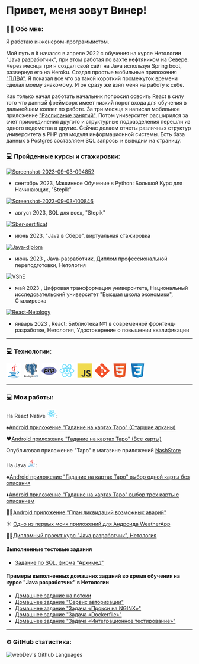 # Привет, меня зовут Винер!



### :man_technologist: Обо мне:

Я работаю инженером-программистом.

Мой путь в it начался в апреле 2022 с обучения на курсе Нетологии "Java разработчик", при этом работая по вахте нефтяником на Севере. Через месяца три я создал свой сайт на Java используя Spring boot, развернул его на Heroku. Создал простые мобильные приложения ["ПЛВА"](https://github.com/Taratheliberator/PLVA_App.git). Я показал все что за такой короткий промежуток времени сделал моему знакомому. И он сразу же взял меня на работу к себе. 

Как только начал работать начальник попросил освоить React в силу того что данный фреймворк имеет низкий порог входа для обучения в дальнейшем коллег по работе. За три месяца я написал мобильное приложение 
["Расписание занятий"](https://github.com/Taratheliberator/array-rasp-navigation.git). Потом университет расширился за счет присоединения другого и структурные подразделения перешли из одного ведомства в другие. Сейчас делаем отчеты различных структур университета в PHP для модуля информационной системы. Есть база данных в Postgres составляем SQL запросы и выводим на страницу.

 ### 💻 Пройденные курсы и стажировки:

  <a href='https://postimg.cc/tZgSckqb' target='_blank'><img src='https://i.postimg.cc/tZgSckqb/Screenshot-2023-09-03-094852.png' border='0' alt='Screenshot-2023-09-03-094852'/></a>

   - сентябрь 2023, Машинное Обучение в Python: Большой Курс для Начинающих, "Stepik"

  <a href='https://postimg.cc/jWqYszxg' target='_blank'><img src='https://i.postimg.cc/jWqYszxg/Screenshot-2023-09-03-100846.png' border='0' alt='Screenshot-2023-09-03-100846'/></a>

  - август 2023, SQL для всех, "Stepik"
  
   [![Sber-sertificat](https://i.postimg.cc/njGFVYvq/Sber-sertificat.png)](https://postimg.cc/njGFVYvq)

  - июнь 2023, "Java в Сбере", виртуальная стажировка

   <a href='https://postimg.cc/JGXWRVKH' target='_blank'><img src='https://i.postimg.cc/JGXWRVKH/Java-diplom.png' border='0' alt='Java-diplom'/></a>

  - июнь 2023 , Java-разработчик, Диплом профессиональной переподготовки, Нетология
   
   <a href='https://postimg.cc/DJrt1XK2' target='_blank'><img src='https://i.postimg.cc/DJrt1XK2/VShE.png' border='0' alt='VShE'/></a>
   
  - май 2023 , Цифровая трансформация университета, Национальный исследовательский университет "Высшая школа экономики", Стажировка

   <a href='https://postimg.cc/SX1yJL9n' target='_blank'><img src='https://i.postimg.cc/SX1yJL9n/React-Netology.png' border='0' alt='React-Netology'/></a>
  -  январь 2023 , React: Библиотека №1 в современной фронтенд-разработке, Нетология, Удостоверение о повышении квалификации

---

### 💻 Технологии:

<div>
  <img src="https://github.com/devicons/devicon/blob/master/icons/java/java-original.svg " title="java" alt="java" width="40" height="40"/>&nbsp
  <img src="https://github.com/devicons/devicon/blob/master/icons/postgresql/postgresql-original-wordmark.svg" title="postgresql" alt="postgresql" width="40" height="40"/>&nbsp
  <img src="https://github.com/devicons/devicon/blob/master/icons/php/php-original.svg" title="php" alt="php" width="40" height="40"/>&nbsp
  <img src="https://github.com/devicons/devicon/blob/master/icons/react/react-original.svg" title="reactjs" alt="reactjs" width="40" height="40"/>&nbsp
  <img src="https://github.com/devicons/devicon/blob/master/icons/javascript/javascript-original.svg" title="javascript" alt="javascript" width="40" height="40"/>&nbsp
  <img src="https://github.com/devicons/devicon/blob/master/icons/git/git-original.svg" title="git" alt="git" width="40" height="40"/>&nbsp
  <img src="https://github.com/devicons/devicon/blob/master/icons/html5/html5-original.svg" title="html5" alt="html5" width="40" height="40"/>&nbsp
  <img src="https://github.com/devicons/devicon/blob/master/icons/css3/css3-original.svg" title="css" alt="css" width="40" height="40"/>&nbsp

</div>

---

### 💻 Мои работы:


На React Native <img src="https://github.com/devicons/devicon/blob/master/icons/react/react-original.svg" title="reactjs" alt="reactjs" width="23" height="23"/>:

:spades:[Android приложение "Гадание на картах Таро" (Старшие арканы) ](https://github.com/Taratheliberator/tarotapp.git)

:hearts:[Android приложение "Гадание на картах Таро" (Все карты) ](https://github.com/Taratheliberator/taroapp.git) 

Опубликовал приложение "Таро" в магазине приложений [NashStore](https://store.nashstore.ru/store/64c20ea60a39b2f2f88449d5)

На Java  <img src="https://github.com/devicons/devicon/blob/master/icons/java/java-original.svg " title="java" alt="java" width="23" height="23"/>:

:clubs:[Android приложение "Гадание на картах Таро" выбор одной карты без описания](https://github.com/Taratheliberator/tarotonjava.git) 

:diamonds:[Android приложение "Гадание на картах Таро" выбор трех карты с описанием](https://github.com/Taratheliberator/tarotonjava3cards) 

:factory_worker:[Android приложение "План ликвидаций возможных аварий"](https://github.com/Taratheliberator/PLVA_App.git) 

:sunny: [Одно из первых моих приложений для Андроида WeatherApp](https://github.com/Taratheliberator/WeatherApp)

:man_student:[Дипломный проект курс "Java разработчик", Нетология ](https://github.com/Taratheliberator/DiplomGV77-master.git) 

#### Выполненные тестовые задания

- [Задание по SQL, фирма "Архимед"](https://github.com/Taratheliberator/testovoe_zadanie_SQL_firma_Arhimed)

#### Примеры выполненных домашних заданий во время обучения на курсе "Java разработчик" в Нетологии


- [Домашнее задание на потоки](https://github.com/Taratheliberator/multithreadingInterval.git)
- [Домашнее задание "Сервис авторизации"](https://github.com/Taratheliberator/Rest.git)
- [Домашнее задание "Задача «Прокси на NGINX»"](https://github.com/Taratheliberator/Rest-nginx.git)
- [Домашнее задание "Задача «Dockerfile»"](https://github.com/Taratheliberator/Rest-docker.git)
- [Домашнее задание "Задача «Интеграционное тестирование»"](https://github.com/Taratheliberator/Conditional-test.git)

<!-- ### 💻 Пройденные курсы:

| Курсы                                                           | Дата              |
| ----------------------------------------------------------------| :---------------: |
| netology.ru/Старт в программировании                            | 02/2022 - 03/2022 |
| stepik.org/Основы программирования на C. Задачи.                | 02/2022 - 03/2022 |
| netology.ru/Основы верстки сайта                                | 02/2022 - 03/2022 |
| netology.ru/Первые шаги в JavaScript: создаём сайт и приложение | 02/2022 - 03/2022 |
| stepik.org/Веб-разработка для начинающих: HTML и CSS            | 02/2022 - 03/2022 |
| stepik.org/JavaScript для начинающих                            | 01/2023 - 01/2023 |
| stepik.org/Web-технологии: начальный уровень                    | 01/2023 - 01/2023 |
| practicum.yandex/Факультет Веб разработки                       | 05/2022 - xx/2023 |

--- -->


---

### ⚙️ GitHub статистика:


<div class="github-stats">
  <img alt="webDev's Github Languages" src="https://github-readme-stats-sigma-five.vercel.app/api/top-langs/?username=Taratheliberator&layout=compact&theme=vision-friendly-dark" />
</div>


